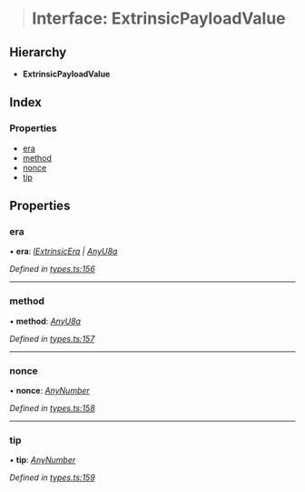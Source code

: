 > # Interface: ExtrinsicPayloadValue

## Hierarchy

* **ExtrinsicPayloadValue**

## Index

### Properties

* [era](_types_.extrinsicpayloadvalue.md#era)
* [method](_types_.extrinsicpayloadvalue.md#method)
* [nonce](_types_.extrinsicpayloadvalue.md#nonce)
* [tip](_types_.extrinsicpayloadvalue.md#tip)

## Properties

###  era

• **era**: *[IExtrinsicEra](_types_.iextrinsicera.md) | [AnyU8a](../modules/_types_.md#anyu8a)*

*Defined in [types.ts:156](https://github.com/polkadot-js/api/blob/f9f3956/packages/types/src/types.ts#L156)*

___

###  method

• **method**: *[AnyU8a](../modules/_types_.md#anyu8a)*

*Defined in [types.ts:157](https://github.com/polkadot-js/api/blob/f9f3956/packages/types/src/types.ts#L157)*

___

###  nonce

• **nonce**: *[AnyNumber](../modules/_types_.md#anynumber)*

*Defined in [types.ts:158](https://github.com/polkadot-js/api/blob/f9f3956/packages/types/src/types.ts#L158)*

___

###  tip

• **tip**: *[AnyNumber](../modules/_types_.md#anynumber)*

*Defined in [types.ts:159](https://github.com/polkadot-js/api/blob/f9f3956/packages/types/src/types.ts#L159)*